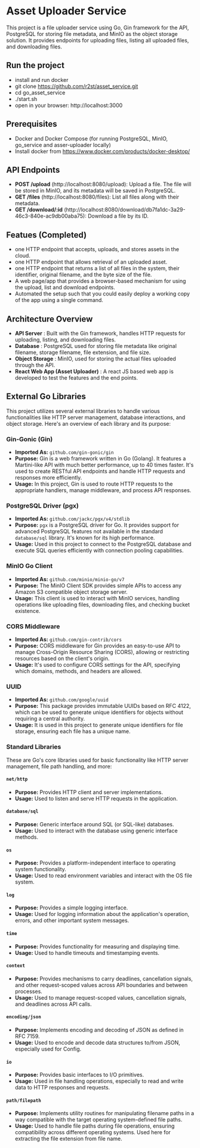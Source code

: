 # Asset Uploader Service

This project is a file uploader service using Go, Gin framework for the API, PostgreSQL for storing file metadata, and MinIO as the object storage solution. It provides endpoints for uploading files, listing all uploaded files, and downloading files.

## Run the project
- install and run docker
- git clone https://github.com/r2st/asset_service.git
- cd go_asset_service
- ./start.sh
- open in your browser: http://localhost:3000

## Prerequisites

- Docker and Docker Compose (for running PostgreSQL, MinIO, go_service and asser-uploader locally)
- Install docker from https://www.docker.com/products/docker-desktop/

## API Endpoints

- **POST /upload** (http://localhost:8080/upload): Upload a file. The file will be stored in MinIO, and its metadata will be saved in PostgreSQL.
- **GET /files** (http://localhost:8080/files): List all files along with their metadata.
- **GET /download/:id** (http://localhost:8080/download/db7fa1dc-3a29-46c3-840e-ac9db00aba75): Download a file by its ID.

## Featues (Completed)
- one HTTP endpoint that accepts, uploads, and stores assets in the cloud.
- one HTTP endpoint that allows retrieval of an uploaded asset.
- one HTTP endpoint that returns a list of all files in the system, their identifier, original filename, and the byte size of the file.
- A web page/app that provides a browser-based mechanism for using the upload, list and download endpoints.
- Automated the setup such that you could easily deploy a working copy of the app using a single command.

## Architecture Overview

- **API Server** : Built with the Gin framework, handles HTTP requests for uploading, listing, and downloading files.
- **Database** : PostgreSQL used for storing file metadata like original filename, storage filename, file extension, and file size.
- **Object Storage** : MinIO, used for storing the actual files uploaded through the API.
- **React Web App (Asset Uploader)** : A react JS based web app is developed to test the features and the end points.

## External Go Libraries

This project utilizes several external libraries to handle various functionalities like HTTP server management, database interactions, and object storage. Here's an overview of each library and its purpose:

### Gin-Gonic (Gin)

- **Imported As:** `github.com/gin-gonic/gin`
- **Purpose:** Gin is a web framework written in Go (Golang). It features a Martini-like API with much better performance, up to 40 times faster. It's used to create RESTful API endpoints and handle HTTP requests and responses more efficiently.
- **Usage:** In this project, Gin is used to route HTTP requests to the appropriate handlers, manage middleware, and process API responses.

### PostgreSQL Driver (pgx)

- **Imported As:** `github.com/jackc/pgx/v4/stdlib`
- **Purpose:** `pgx` is a PostgreSQL driver for Go. It provides support for advanced PostgreSQL features not available in the standard `database/sql` library. It's known for its high performance.
- **Usage:** Used in this project to connect to the PostgreSQL database and execute SQL queries efficiently with connection pooling capabilities.

### MinIO Go Client

- **Imported As:** `github.com/minio/minio-go/v7`
- **Purpose:** The MinIO Client SDK provides simple APIs to access any Amazon S3 compatible object storage server. 
- **Usage:** This client is used to interact with MinIO services, handling operations like uploading files, downloading files, and checking bucket existence.

### CORS Middleware

- **Imported As:** `github.com/gin-contrib/cors`
- **Purpose:** CORS middleware for Gin provides an easy-to-use API to manage Cross-Origin Resource Sharing (CORS), allowing or restricting resources based on the client's origin.
- **Usage:** It's used to configure CORS settings for the API, specifying which domains, methods, and headers are allowed.

### UUID

- **Imported As:** `github.com/google/uuid`
- **Purpose:** This package provides immutable UUIDs based on RFC 4122, which can be used to generate unique identifiers for objects without requiring a central authority.
- **Usage:** It is used in this project to generate unique identifiers for file storage, ensuring each file has a unique name.

### Standard Libraries

These are Go's core libraries used for basic functionality like HTTP server management, file path handling, and more:

#### `net/http`

- **Purpose:** Provides HTTP client and server implementations.
- **Usage:** Used to listen and serve HTTP requests in the application.

#### `database/sql`

- **Purpose:** Generic interface around SQL (or SQL-like) databases.
- **Usage:** Used to interact with the database using generic interface methods.

#### `os`

- **Purpose:** Provides a platform-independent interface to operating system functionality.
- **Usage:** Used to read environment variables and interact with the OS file system.

#### `log`

- **Purpose:** Provides a simple logging interface.
- **Usage:** Used for logging information about the application's operation, errors, and other important system messages.

#### `time`

- **Purpose:** Provides functionality for measuring and displaying time.
- **Usage:** Used to handle timeouts and timestamping events.

#### `context`

- **Purpose:** Provides mechanisms to carry deadlines, cancellation signals, and other request-scoped values across API boundaries and between processes.
- **Usage:** Used to manage request-scoped values, cancellation signals, and deadlines across API calls.

#### `encoding/json`

- **Purpose:** Implements encoding and decoding of JSON as defined in RFC 7159.
- **Usage:** Used to encode and decode data structures to/from JSON, especially used for Config.

#### `io`

- **Purpose:** Provides basic interfaces to I/O primitives.
- **Usage:** Used in file handling operations, especially to read and write data to HTTP responses and requests.

#### `path/filepath`

- **Purpose:** Implements utility routines for manipulating filename paths in a way compatible with the target operating system-defined file paths.
- **Usage:** Used to handle file paths during file operations, ensuring compatibility across different operating systems. Used here for extracting the file extension from file name.
